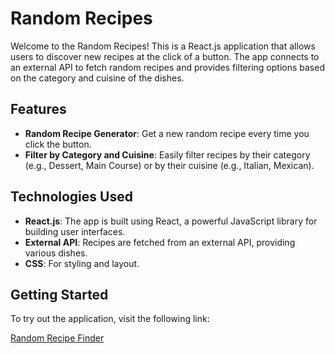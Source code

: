 Random Recipes
====================

Welcome to the Random Recipes! This is a React.js application that allows users to discover new recipes at the click of a button. The app connects to an external API to fetch random recipes and provides filtering options based on the category and cuisine of the dishes.

Features
--------

-   **Random Recipe Generator**: Get a new random recipe every time you click the button.
-   **Filter by Category and Cuisine**: Easily filter recipes by their category (e.g., Dessert, Main Course) or by their cuisine (e.g., Italian, Mexican).

Technologies Used
-----------------

-   **React.js**: The app is built using React, a powerful JavaScript library for building user interfaces.
-   **External API**: Recipes are fetched from an external API, providing various dishes.
-   **CSS**: For styling and layout.

Getting Started
---------------

To try out the application, visit the following link:

[Random Recipe Finder](https://dapper-bombolone-d483b1.netlify.app/)
